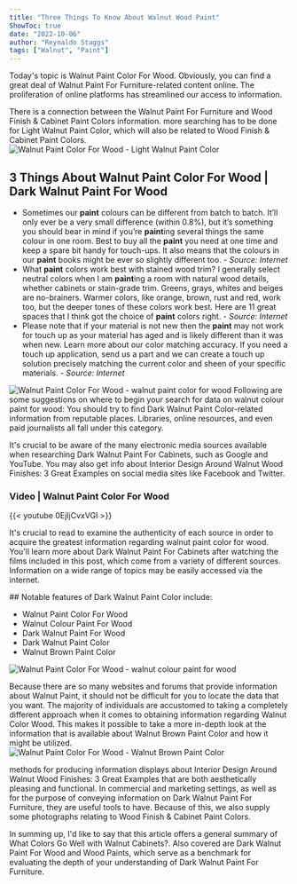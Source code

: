 ```yaml
---
title: "Three Things To Know About Walnut Wood Paint"
ShowToc: true 
date: "2022-10-06"
author: "Reynaldo Staggs" 
tags: ["Walnut", "Paint"]
---
```


Today's topic is Walnut Paint Color For Wood. Obviously, you can find a great deal of Walnut Paint For Furniture-related content online. The proliferation of online platforms has streamlined our access to information.

There is a connection between the Walnut Paint For Furniture and Wood Finish & Cabinet Paint Colors information. more searching has to be done for Light Walnut Paint Color, which will also be related to Wood Finish & Cabinet Paint Colors.
<img loading="lazy" src="https://www.architectureartdesigns.com/wp-content/uploads/2013/06/242-630x969.jpg" onerror="this.onerror=null;this.src='https://blogger.googleusercontent.com/img/a/AVvXsEhe7F7TRXHtjiKvHb5vS7DmnxvpHiDyoYyYvm1nHB3Qp2_w3BnM6A2eq4v7FYxCC9bfZt3a9vIMtAYEKUiaDQbHMg-ViyGmRIj39MLp0bGFfgfYw1Dc9q_H-T0wiTm3l0Uq42dETrN9eC8aGJ9_IORZsxST1AcLR7np1koOfcc7tnHa4S8Mwz_xD9d0=s16000';" alt="Walnut Paint Color For Wood - Light Walnut Paint Color" >

## 3 Things About Walnut Paint Color For Wood | Dark Walnut Paint For Wood
-   Sometimes our **paint** colours can be different from batch to batch. It’ll only ever be a very small difference (within 0.8%), but it’s something you should bear in mind if you’re **paint**ing several things the same colour in one room. Best to buy all the **paint** you need at one time and keep a spare bit handy for touch-ups. It also means that the colours in our **paint** books might be ever so slightly different too. - <cite>Source: Internet</cite>
-   What **paint** colors work best with stained wood trim? I generally select neutral colors when I am **paint**ing a room with natural wood details, whether cabinets or stain-grade trim. Greens, grays, whites and beiges are no-brainers. Warmer colors, like orange, brown, rust and red, work too, but the deeper tones of these colors work best. Here are 11 great spaces that I think got the choice of **paint** colors right. - <cite>Source: Internet</cite>
-   Please note that if your material is not new then the **paint** may not work for touch up as your material has aged and is likely different than it was when new. Learn more about our color matching accuracy. If you need a touch up application, send us a part and we can create a touch up solution precisely matching the current color and sheen of your specific materials. - <cite>Source: Internet</cite>


<img loading="lazy" src="https://i.pinimg.com/736x/0b/85/68/0b85682193657fa6120ff33a43a6be5f.jpg" onerror="this.onerror=null;this.src='https://blogger.googleusercontent.com/img/a/AVvXsEhe7F7TRXHtjiKvHb5vS7DmnxvpHiDyoYyYvm1nHB3Qp2_w3BnM6A2eq4v7FYxCC9bfZt3a9vIMtAYEKUiaDQbHMg-ViyGmRIj39MLp0bGFfgfYw1Dc9q_H-T0wiTm3l0Uq42dETrN9eC8aGJ9_IORZsxST1AcLR7np1koOfcc7tnHa4S8Mwz_xD9d0=s16000';" alt="Walnut Paint Color For Wood - walnut paint color for wood" >
Following are some suggestions on where to begin your search for data on walnut colour paint for wood:
You should try to find Dark Walnut Paint Color-related information from reputable places. Libraries, online resources, and even paid journalists all fall under this category.

It's crucial to be aware of the many electronic media sources available when researching Dark Walnut Paint For Cabinets, such as Google and YouTube. You may also get info about Interior Design Around Walnut Wood Finishes: 3 Great Examples on social media sites like Facebook and Twitter.

### Video | Walnut Paint Color For Wood
{{< youtube 0EjIjCvxVGI >}} 


It's crucial to read to examine the authenticity of each source in order to acquire the greatest information regarding walnut paint color for wood.
You'll learn more about Dark Walnut Paint For Cabinets after watching the films included in this post, which come from a variety of different sources. Information on a wide range of topics may be easily accessed via the internet.
<script async="async" data-cfasync="false" src="//normallydemandedalter.com/fe63df3c5408708b15d8dc3d9b206b31/invoke.js"></script>
<div id="container-fe63df3c5408708b15d8dc3d9b206b31"></div>
## Notable features of Dark Walnut Paint Color include:

- Walnut Paint Color For Wood
- Walnut Colour Paint For Wood
- Dark Walnut Paint For Wood
- Dark Walnut Paint Color
- Walnut Brown Paint Color

 <img loading="lazy" src="https://i.pinimg.com/736x/e2/ba/28/e2ba28fc2c36a027dac027261e50e691.jpg" onerror="this.onerror=null;this.src='https://blogger.googleusercontent.com/img/a/AVvXsEhe7F7TRXHtjiKvHb5vS7DmnxvpHiDyoYyYvm1nHB3Qp2_w3BnM6A2eq4v7FYxCC9bfZt3a9vIMtAYEKUiaDQbHMg-ViyGmRIj39MLp0bGFfgfYw1Dc9q_H-T0wiTm3l0Uq42dETrN9eC8aGJ9_IORZsxST1AcLR7np1koOfcc7tnHa4S8Mwz_xD9d0=s16000';" alt="Walnut Paint Color For Wood - walnut colour paint for wood" >

Because there are so many websites and forums that provide information about Walnut Paint, it should not be difficult for you to locate the data that you want.
The majority of individuals are accustomed to taking a completely different approach when it comes to obtaining information regarding Walnut Color Wood. This makes it possible to take a more in-depth look at the information that is available about Walnut Brown Paint Color and how it might be utilized.
<img loading="lazy" src="https://hgtvhome.sndimg.com/content/dam/images/hgtv/fullset/2016/2/16/2/Leah-Atkins-Design_Doss-Family_2.jpg.rend.hgtvcom.966.1449.suffix/1455652474139.jpeg" onerror="this.onerror=null;this.src='https://blogger.googleusercontent.com/img/a/AVvXsEhe7F7TRXHtjiKvHb5vS7DmnxvpHiDyoYyYvm1nHB3Qp2_w3BnM6A2eq4v7FYxCC9bfZt3a9vIMtAYEKUiaDQbHMg-ViyGmRIj39MLp0bGFfgfYw1Dc9q_H-T0wiTm3l0Uq42dETrN9eC8aGJ9_IORZsxST1AcLR7np1koOfcc7tnHa4S8Mwz_xD9d0=s16000';" alt="Walnut Paint Color For Wood - Walnut Brown Paint Color" >

methods for producing information displays about Interior Design Around Walnut Wood Finishes: 3 Great Examples that are both aesthetically pleasing and functional. In commercial and marketing settings, as well as for the purpose of conveying information on Dark Walnut Paint For Furniture, they are useful tools to have. Because of this, we also supply some photographs relating to Wood Finish & Cabinet Paint Colors.

In summing up, I'd like to say that this article offers a general summary of What Colors Go Well with Walnut Cabinets?. Also covered are Dark Walnut Paint For Wood and Wood Paints, which serve as a benchmark for evaluating the depth of your understanding of Dark Walnut Paint For Furniture.
	

